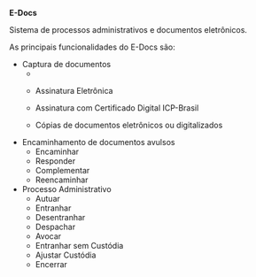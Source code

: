 **E-Docs**

Sistema de processos administrativos e documentos eletrônicos. 

As principais funcionalidades do E-Docs são:

- Captura de documentos
  - [Elaboração online]: ./Elaboração.md
  
    
  
  - Assinatura Eletrônica
  
  - Assinatura com Certificado Digital ICP-Brasil
  
  - Cópias de documentos eletrônicos ou digitalizados 
- Encaminhamento de documentos avulsos
  - Encaminhar
  - Responder
  - Complementar
  - Reencaminhar
- Processo Administrativo
  - Autuar
  - Entranhar
  - Desentranhar
  - Despachar
  - Avocar
  - Entranhar sem Custódia
  - Ajustar Custódia
  - Encerrar

